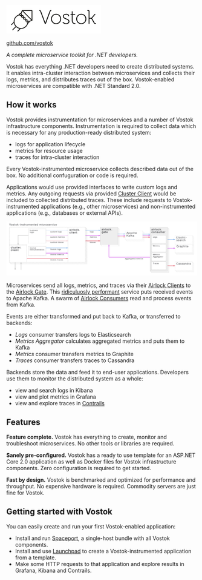 ![Vostok](logo.png)

[github.com/vostok](github.com/vostok)

*A complete microservice toolkit for .NET developers.*

Vostok has everything .NET developers need to create distributed systems. It enables intra-cluster interaction between microservices and collects their logs, metrics, and distributes traces out of the box. Vostok-enabled microservices are compatible with .NET Standard 2.0.

## How it works

Vostok provides instrumentation for microservices and a number of Vostok infrastructure components. Instrumentation is required to collect data which is necessary for any production-ready distributed system:

* logs for application lifecycle
* metrics for resource usage
* traces for intra-cluster interaction

Every Vostok-instrumented microservice collects described data out of the box. No additional confuguration or code is required.

Applications would use provided interfaces to write custom logs and metrics. Any outgoing requests via provided [Cluster Client](https://github.com/vostok/clusterclient) would be included to collected distributed traces. These include requests to Vostok-instrumented applications (e.g., other microservices) and non-instrumented applications (e.g., databases or external APIs).

![](blueprint.png)

Microservices send all logs, metrics, and traces via their [Airlock Clients](https://github.com/vostok/airlock.client) to the [Airlock Gate](https://github.com/vostok/airlock.client). This [ridiculuosly performant](https://github.com/vostok/core/issues/3) service puts received events to Apache Kafka. A swarm of [Airlock Consumers](https://github.com/vostok/airlock.consumer) read and process events from Kafka.

Events are either transformed and put back to Kafka, or transferred to backends:

* *Logs* consumer transfers logs to Elasticsearch
* *Metrics Aggregator* calculates aggregated metrics and puts them to Kafka
* *Metrics* consumer transfers metrics to Graphite
* *Traces* consumer transfers traces to Cassandra

Backends store the data and feed it to end-user applications. Developers use them to monitor the distributed system as a whole:

* view and search logs in Kibana
* view and plot metrics in Grafana
* view and explore traces in [Contrails](https://github.com/vostok/contrails)

## Features

**Feature complete.** Vostok has everything to create, monitor and troubleshoot microservices. No other tools or libraries are required.

**Sanely pre-configured.** Vostok has a ready to use template for an ASP.NET Core 2.0 application as well as Docker files for Vostok infrastructure components. Zero configuration is required to get started.

**Fast by design.** Vostok is benchmarked and optimized for performance and throughput. No expensive hardware is required. Commodity servers are just fine for Vostok.

## Getting started with Vostok

You can easily create and run your first Vostok-enabled application:

* Install and run [Spaceport](https://github.com/vostok/spaceport#spaceport), a single-host bundle with all Vostok components.
* Install and use [Launchpad](https://github.com/vostok/launchpad#installation) to create a Vostok-instrumented application from a template.
* Make some HTTP requests to that application and explore results in Grafana, Kibana and Contrails.

<!-- Yandex.Metrika counter --> <script type="text/javascript" > (function (d, w, c) { (w[c] = w[c] || []).push(function() { try { w.yaCounter46187796 = new Ya.Metrika({ id:46187796, clickmap:true, trackLinks:true, accurateTrackBounce:true, webvisor:true }); } catch(e) { } }); var n = d.getElementsByTagName("script")[0], s = d.createElement("script"), f = function () { n.parentNode.insertBefore(s, n); }; s.type = "text/javascript"; s.async = true; s.src = "https://mc.yandex.ru/metrika/watch.js"; if (w.opera == "[object Opera]") { d.addEventListener("DOMContentLoaded", f, false); } else { f(); } })(document, window, "yandex_metrika_callbacks"); </script> <noscript><div><img src="https://mc.yandex.ru/watch/46187796" style="position:absolute; left:-9999px;" alt="" /></div></noscript> <!-- /Yandex.Metrika counter -->
